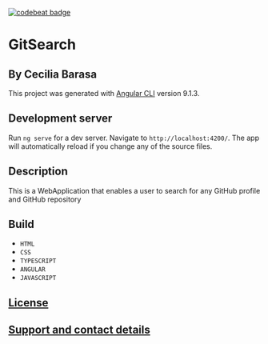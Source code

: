 [![codebeat badge](https://codebeat.co/badges/fb3f3fac-a3d5-4022-b1d9-2729d27ab048)](https://codebeat.co/projects/github-com-cecibarasa-gitsearch-master)

# GitSearch

## By Cecilia Barasa
This project was generated with [Angular CLI](https://github.com/angular/angular-cli) version 9.1.3.

## Development server

Run `ng serve` for a dev server. Navigate to `http://localhost:4200/`. The app will automatically reload if you change any of the source files.

## Description

This is a WebApplication that enables a user to search for any GitHub profile and GitHub repository

## Build

* `HTML`
* `CSS`
* `TYPESCRIPT`
* `ANGULAR`
* `JAVASCRIPT`
## [License](https://github.com/cecibarasa/gitSearch/blob/master/license.md)

## [Support and contact details](https://www.linkedin.com/in/cecilia-barasa-4a8311195/)
